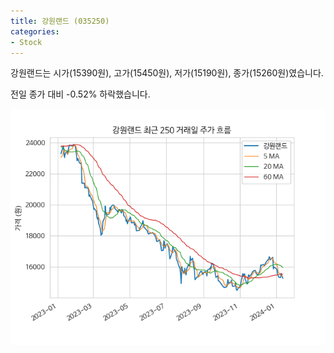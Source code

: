 ```yaml
---
title: 강원랜드 (035250)
categories:
- Stock
---
```


강원랜드는 시가(15390원), 고가(15450원), 저가(15190원), 종가(15260원)였습니다.

전일 종가 대비 -0.52% 하락했습니다.

<!-- more -->

![035250](/assets/images/stock/035250.png)
